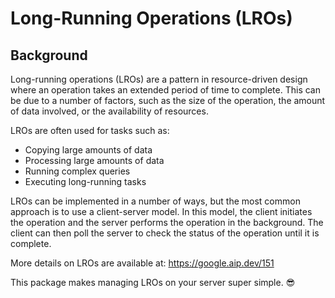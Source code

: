 # Long-Running Operations (LROs)

## Background

Long-running operations (LROs) are a pattern in resource-driven design where an operation takes an extended period of 
time to complete. This can be due to a number of factors, such as the size of the operation, the amount of data 
involved, or the availability of resources.

LROs are often used for tasks such as:
- Copying large amounts of data 
- Processing large amounts of data 
- Running complex queries 
- Executing long-running tasks

LROs can be implemented in a number of ways, but the most common approach is to use a client-server model. 
In this model, the client initiates the operation and the server performs the operation in the background. 
The client can then poll the server to check the status of the operation until it is complete.

More details on LROs are available at: https://google.aip.dev/151

This package makes managing LROs on your server super simple. 😎